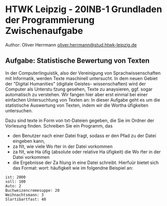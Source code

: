 # HTWK Leipzig - 20INB-1 Grundladen der Programmierung Zwischenaufgabe

Author: Oliver Herrmann <oliver.herrmann@stud.htwk-leipzig.de>

## Aufgabe: Statistische Bewertung von Texten

In der Computerlinguistik, also der Vereinigung von Sprachwissenschaften mit Informatik, werden
Texte maschinell untersucht. In dem neuen Gebiet der "Digital Humanities" (digitale Geistes- wissenschaften)
wird der Computer als Unterstu ̈tzung gesehen, Texte zu anaysieren, ggf. sogar automatisch zu verstehen.
Wir fangen hier aber erst einmal bei einer einfachen Untersuchtung von Texten an: In dieser Aufgabe
geht es um die statistische Auswertung von Texten, indem wir die Wortha ̈ufigkeiten untersuchen.

Dazu sind texte in Form von txt-Dateien gegeben, die Sie im Ordner der Vorlesung finden. Schreiben
Sie ein Programm, das
- den Benutzer nach einer Datei fragt, sodass er den Pfad zu der Datei eingeben kann,
- za ̈hlt, wie viele Wo ̈rter in der Datei vorkommen
- za ̈hlt, wie Ha ̈ufig (absolute oder relative Ha ̈ufigkeit) die Wo ̈rter in der Datei vorkommen
- die Ergebnisse der Za ̈hlung in eine Datei schreibt. Hierfuür bietet sich das
Format: wort: häufigkeit wie im folgendne Beispiel an:

```
ist: 2000
soll: 100
Auto: 2
Buchweizencremesuppe: 20
Weihnachtsmann: 3
Slartibartfast: 40
```